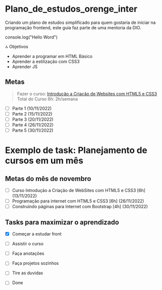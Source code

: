 # Plano_de_estudos_orenge_inter

Criando um plano de estudos simplificado para quem gostaria de iniciar na programação frontend, este guia faz parte de uma mentoria da DIO.

console.log("Hello Word")

:top: Objetivos

- Aprender a programar em HTML Básico
- Aprender a estilização com CSS3
- Aprender JS

## Metas

> Fazer o curso: [Introdução a Criação de Websites com HTML5 e CSS3](https://web.dio.me/course/introducao-criacao-de-websites-com-html5-e-css3/learning/462f831d-5fdf-485e-bf07-1d391eb94ac8)
> Total do Curso 6h: 2h/semana

- [ ] Parte 1 (10/11/2022)
- [ ] Parte 2 (15/11/2022)
- [ ] Parte 3 (20/11/2022)
- [ ] Parte 4 (26/11/2022)
- [ ] Parte 5 (30/11/2022)

# Exemplo de task: Planejamento de cursos em um mês

## Metas do mês de novembro

- [ ] Curso Introdução a Criação de WebSites com HTML5 e CSS3 [6h] (13/11/2022)
- [ ] Programação para internet com HTML5 e CSS3 [6h] (26/11/2022)
- [ ] Construindo páginas para Internet com Bootstrap [4h] (30/11/2022)

## Tasks para maximizar o aprendizado

- [x] Começar a estudar front
- [ ] Assistir o curso
- [ ] Faça anotações
- [ ] Faça projetos sozinhos
- [ ] Tire as duvidas
- [ ] Done

